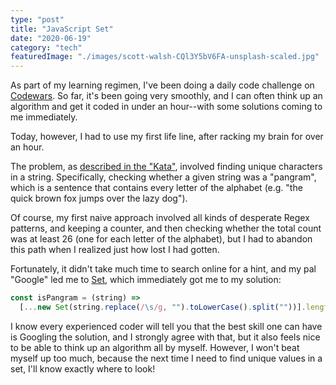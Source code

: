 ```yaml
---
type: "post"
title: "JavaScript Set"
date: "2020-06-19"
category: "tech"
featuredImage: "./images/scott-walsh-CQl3Y5bV6FA-unsplash-scaled.jpg"
---
```


As part of my learning regimen, I've been doing a daily code challenge on [Codewars](https://codewars.com). So far, it's been going very smoothly, and I can often think up an algorithm and get it coded in under an hour--with some solutions coming to me immediately.

Today, however, I had to use my first life line, after racking my brain for over an hour.

The problem, as [described in the "Kata"](https://www.codewars.com/kata/545cedaa9943f7fe7b000048/javascript), involved finding unique characters in a string. Specifically, checking whether a given string was a "pangram", which is a sentence that contains every letter of the alphabet (e.g. "the quick brown fox jumps over the lazy dog").

Of course, my first naive approach involved all kinds of desperate Regex patterns, and keeping a counter, and then checking whether the total count was at least 26 (one for each letter of the alphabet), but I had to abandon this path when I realized just how lost I had gotten.

Fortunately, it didn't take much time to search online for a hint, and my pal "Google" led me to [Set](https://developer.mozilla.org/en-US/docs/Web/JavaScript/Reference/Global_Objects/Set), which immediately got me to my solution:

```javascript
const isPangram = (string) =>
  [...new Set(string.replace(/\s/g, "").toLowerCase().split(""))].length >= 26;
```

I know every experienced coder will tell you that the best skill one can have is Googling the solution, and I strongly agree with that, but it also feels nice to be able to think up an algorithm all by myself. However, I won't beat myself up too much, because the next time I need to find unique values in a set, I'll know exactly where to look!

